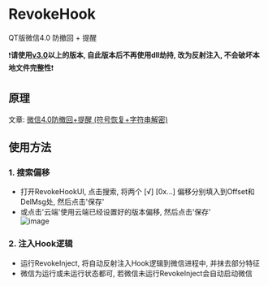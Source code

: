 # RevokeHook
QT版微信4.0 防撤回 + 提醒
  
❗**请使用[v3.0](https://github.com/EEEEhex/RevokeHook/releases)以上的版本, 自此版本后不再使用dll劫持, 改为反射注入, 不会破坏本地文件完整性**❗

## 原理
文章: [微信4.0防撤回+提醒 (符号恢复+字符串解密)](https://bbs.kanxue.com/thread-286611.htm)

## 使用方法
### 1. 搜索偏移
* 打开RevokeHookUI, 点击搜索, 将两个 \[√\] \[0x...\] 偏移分别填入到Offset和DelMsg处, 然后点击'保存'
* 或点击'云端'使用云端已经设置好的版本偏移, 然后点击'保存'  
![image](https://github.com/user-attachments/assets/5aedde9d-9631-484a-9a53-96a986388782)


### 2. 注入Hook逻辑
* 运行RevokeInject, 将自动反射注入Hook逻辑到微信进程中, 并抹去部分特征
* 微信为运行或未运行状态都可, 若微信未运行RevokeInject会自动启动微信

